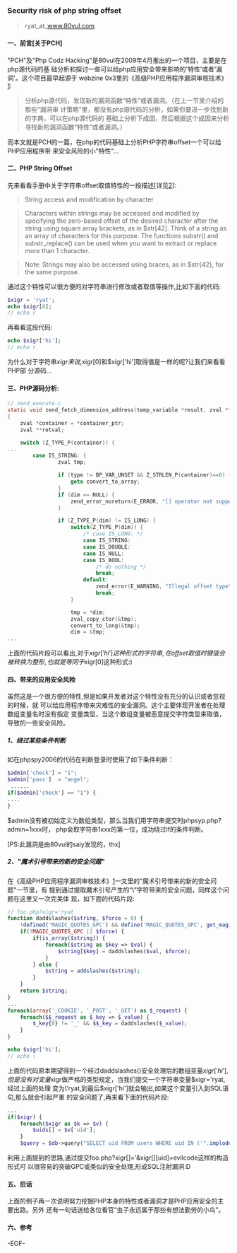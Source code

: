### Security risk of php string offset
> ryat_at_www.80vul.com

#### 一、前言[关于PCH]

"PCH"及"Php Codz Hacking"是80vul在2009年4月推出的一个项目，主要是在php源代码的基
础分析和探讨一些可以给php应用安全带来影响的'特性'或者'漏洞'。这个项目最早起源于
webzine 0x3里的《高级PHP应用程序漏洞审核技术》[1]:

> 分析php源代码，发现新的漏洞函数“特性”或者漏洞。（在上一节里介绍的那些“漏洞审
计策略”里，都没有php源代码的分析，如果你要进一步找到新的字典，可以在php源代码的
基础上分析下成因，然后根据这个成因来分析寻找新的漏洞函数“特性”或者漏洞。）

而本文就是PCH的一篇，在php的代码基础上分析PHP字符串offset一个可以给PHP应用程序带
来安全风险的小"特性"...

#### 二、PHP String Offset

先来看看手册中关于字符串offset取值特性的一段描述[详见[2]]:

> String access and modification by character

> Characters within strings may be accessed and modified by specifying the 
zero-based offset of the desired character after the string using square array 
brackets, as in $str[42]. Think of a string as an array of characters for this 
purpose. The functions substr() and substr_replace() can be used when you want 
to extract or replace more than 1 character.

> Note: Strings may also be accessed using braces, as in $str{42}, for the 
same purpose. 

通过这个特性可以很方便的对字符串进行修改或者取值等操作,比如下面的代码:
``` php
$xigr = 'ryat';
echo $xigr[0];
// echo r
``` 
再看看这段代码:
``` php
echo $xigr['hi'];
// echo r
```

为什么对于字符串$xigr来说,$xigr[0]和$xigr['hi']取得值是一样的呢?让我们来看看PHP部
分源码...

#### 三、PHP源码分析:

``` c
// zend_execute.c
static void zend_fetch_dimension_address(temp_variable *result, zval **container_ptr, zval *dim, int dim_is_tmp_var, int type TSRMLS_DC)
{
	zval *container = *container_ptr;
	zval **retval;

	switch (Z_TYPE_P(container)) {
...
		case IS_STRING: {
				zval tmp;

				if (type != BP_VAR_UNSET && Z_STRLEN_P(container)==0) {
					goto convert_to_array;
				}
				if (dim == NULL) {
					zend_error_noreturn(E_ERROR, "[] operator not supported for strings");
				}

				if (Z_TYPE_P(dim) != IS_LONG) {
					switch(Z_TYPE_P(dim)) {
						/* case IS_LONG: */
						case IS_STRING:
						case IS_DOUBLE:
						case IS_NULL:
						case IS_BOOL:
							/* do nothing */
							break;
						default:
							zend_error(E_WARNING, "Illegal offset type");
							break;
					}

					tmp = *dim;
					zval_copy_ctor(&tmp);
					convert_to_long(&tmp);
					dim = &tmp;
...
```

上面的代码片段可以看出,对于$xigr['hi']这种形式的字符串,在offset取值时键值会被转换
为整形,也就是等同于$xigr[0]这种形式:)

#### 四、带来的应用安全风险

虽然这是一个很方便的特性,但是如果开发者对这个特性没有充分的认识或者忽视的时候，就
可以给应用程序带来灾难性的安全漏洞。这个主要体现开发者在处理数组变量名时没有指定
变量类型，当这个数组变量被恶意提交字符类型来取值，导致的一些安全风险。

##### 1、绕过某些条件判断

如在phpspy2006的代码在判断登录时使用了如下条件判断：
``` php
$admin['check'] = "1";
$admin['pass']  = "angel";
 ......
if($admin['check'] == "1") {
....
}
```

$admin没有被初始定义为数组类型，那么当我们用字符串提交时phpsyp.php?admin=1xxx时，
php会取字符串1xxx的第一位，成功绕过if的条件判断。

[PS:此漏洞是由80vul的saiy发现的，thx]

##### 2、"魔术引号带来的新的安全问题"

在《高级PHP应用程序漏洞审核技术》[1]一文里的"魔术引号带来的新的安全问题"一节里，有
提到通过提取魔术引号产生的“\”字符带来的安全问题，同样这个问题在这里又一次完美体
现，如下面的代码片段:

``` php
// foo.php?xigr='ryat
function daddslashes($string, $force = 0) {
	!defined('MAGIC_QUOTES_GPC') && define('MAGIC_QUOTES_GPC', get_magic_quotes_gpc());
	if(!MAGIC_QUOTES_GPC || $force) {
		if(is_array($string)) {
			foreach($string as $key => $val) {
				$string[$key] = daddslashes($val, $force);
			}
		} else {
			$string = addslashes($string);
		}
	}
	return $string;
}
...
foreach(array('_COOKIE', '_POST', '_GET') as $_request) {
	foreach($$_request as $_key => $_value) {
		$_key{0} != '_' && $$_key = daddslashes($_value);
	}
}

echo $xigr['hi'];
// echo \
```

上面的代码原本期望得到一个经过daddslashes()安全处理后的数组变量$xigr['hi'],但是没
有对变量$xigr做严格的类型规定，当我们提交一个字符串变量$xigr='ryat,经过上面的处理
变为\'ryat,到最后$xigr['hi']就会输出\,如果这个变量引入到SQL语句,那么就会引起严重
的安全问题了,再来看下面的代码片段:

``` php
...
if($xigr) {
	foreach($xigr as $k => $v) {
		$uids[] = $v['uid'];
	}
	$query = $db->query("SELECT uid FROM users WHERE uid IN ('".implode("','", $uids)."')");
```
利用上面提到的思路,通过提交foo.php?xigr[]='&xigr[][uid]=evilcode这样的构造形式可
以很容易的突破GPC或类似的安全处理,形成SQL注射漏洞:D


#### 五、后话

上面的例子再一次说明努力挖掘PHP本身的特性或者漏洞才是PHP应用安全的主要出路。另外
还有一句话送给各位看官“虫子永远属于那些有想法勤劳的小鸟”。

#### 六、参考
[1]:http://code.google.com/p/pasc2at/wiki/SimplifiedChinese
[2]:http://php.net/manual/en/language.types.string.php

-EOF-
